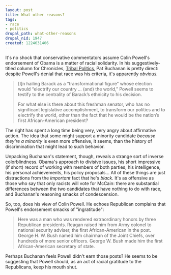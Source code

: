 ```yaml
--- 
layout: post
title: What other reasons?
tags: 
- race
- politics
drupal_path: what-other-reasons
drupal_nid: 1947
created: 1224631406
---
```

It's no shock that conservative commentators assume Colin Powell's endorsement of Obama is a matter of racial solidarity. In his suggestively-titled column for Chronicles, <a href="http://www.chroniclesmagazine.org/?p=757">Tribal Politics</a>, Pat Buchanan is pretty direct: despite Powell's denial that race was his criteria, it's apparently <em>obvious.</em>

<blockquote>[I]n hailing Barack as a “transformational figure” whose election would “electrify our country … (and) the world,” Powell seems to testify to the centrality of Barack’s ethnicity to his decision.

For what else is there about this freshman senator, who has no significant legislative accomplishment, to transform our politics and to electrify the world, other than the fact that he would be the nation’s first African-American president?</blockquote>

The right has spent a long time being very, very angry about affirmative action. The idea that some might support a minority candidate <em>because they're a minority</em> is even more offensive, it seems, than the history of discrimination that might lead to such behavior.

Unpacking Buchanan's statement, though, reveals a strange sort of inverse colorblindness. Obama's approach to divisive issues, his short impressive (if short) record of working with members of both parties, his intelligence, his personal achievements, his policy proposals... All of these things are just distractions from the <em>important</em> fact that he's <em>black.</em> It's as offensive as those who say that only racists will vote for McCain: there are substantial differences between the two candidates that have nothing to do with race, and Buchanan's reasoning smacks of condescension.

So, too, does his view of Colin Powell. He echoes Republican complains that Powell's endorsement smacks of "ingratitude":

<blockquote>Here was a man who was rendered extraordinary honors by three Republican presidents. Reagan raised him from Army colonel to national security adviser, the first African-American in the post. George H. W. Bush named him chairman of the Joint Chiefs, over hundreds of more senior officers. George W. Bush made him the first African-American secretary of state.</blockquote>

Perhaps Buchanan feels Powell didn't earn those posts? He seems to be suggesting that Powell should, as an act of racial gratitude to the Republicans, keep his mouth shut.
